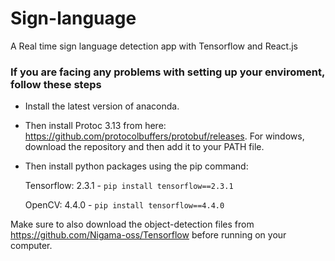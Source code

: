 # Sign-language
A Real time sign language detection app with Tensorflow and React.js

### If you are facing any problems with setting up your enviroment, follow these steps

- Install the latest version of anaconda.

- Then install Protoc 3.13 from here: https://github.com/protocolbuffers/protobuf/releases. For windows, download the repository and then add it to your PATH file. 

- Then install python packages using the pip command: 

  Tensorflow: 2.3.1 - `pip install tensorflow==2.3.1`
  
  OpenCV: 4.4.0  - `pip install tensorflow==4.4.0`
  

Make sure to also download the object-detection files from https://github.com/Nigama-oss/Tensorflow before running on your computer.
